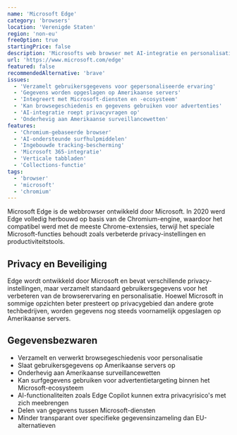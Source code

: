 ```yaml
---
name: 'Microsoft Edge'
category: 'browsers'
location: 'Verenigde Staten'
region: 'non-eu'
freeOption: true
startingPrice: false
description: 'Microsofts web browser met AI-integratie en personalisatie-opties.'
url: 'https://www.microsoft.com/edge'
featured: false
recommendedAlternative: 'brave'
issues:
  - 'Verzamelt gebruikersgegevens voor gepersonaliseerde ervaring'
  - 'Gegevens worden opgeslagen op Amerikaanse servers'
  - 'Integreert met Microsoft-diensten en -ecosysteem'
  - 'Kan browsegeschiedenis en gegevens gebruiken voor advertenties'
  - 'AI-integratie roept privacyvragen op'
  - 'Onderhevig aan Amerikaanse surveillancewetten'
features:
  - 'Chromium-gebaseerde browser'
  - 'AI-ondersteunde surfhulpmiddelen'
  - 'Ingebouwde tracking-bescherming'
  - 'Microsoft 365-integratie'
  - 'Verticale tabbladen'
  - 'Collections-functie'
tags:
  - 'browser'
  - 'microsoft'
  - 'chromium'
---
```


Microsoft Edge is de webbrowser ontwikkeld door Microsoft. In 2020 werd Edge volledig herbouwd op basis van de Chromium-engine, waardoor het compatibel werd met de meeste Chrome-extensies, terwijl het speciale Microsoft-functies behoudt zoals verbeterde privacy-instellingen en productiviteitstools.

## Privacy en Beveiliging

Edge wordt ontwikkeld door Microsoft en bevat verschillende privacy-instellingen, maar verzamelt standaard gebruikersgegevens voor het verbeteren van de browserervaring en personalisatie. Hoewel Microsoft in sommige opzichten beter presteert op privacygebied dan andere grote techbedrijven, worden gegevens nog steeds voornamelijk opgeslagen op Amerikaanse servers.

## Gegevensbezwaren

- Verzamelt en verwerkt browsegeschiedenis voor personalisatie
- Slaat gebruikersgegevens op Amerikaanse servers op
- Onderhevig aan Amerikaanse surveillancewetten
- Kan surfgegevens gebruiken voor advertentietargeting binnen het Microsoft-ecosysteem
- AI-functionaliteiten zoals Edge Copilot kunnen extra privacyrisico's met zich meebrengen
- Delen van gegevens tussen Microsoft-diensten
- Minder transparant over specifieke gegevensinzameling dan EU-alternatieven